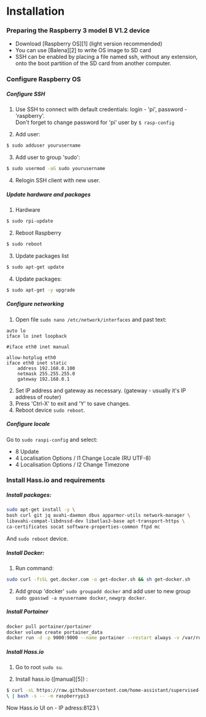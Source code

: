 # Installation
### Preparing the Raspberry 3 model B V1.2 device

* Download [Raspberry OS][1] (light version recommended)
* You can use [Balena][2] to write OS image to SD card
* SSH can be enabled by placing a file named ssh, without any extension, onto the boot partition of the SD card from another computer. 



### Configure Raspberry OS
##### Configure SSH
1. Use SSH to connect with default credentials:
login - 'pi', password  - 'raspberry'.
\
Don't forget to change password for 'pi' user by ```$ rasp-config```

2. Add user:
```sh
$ sudo adduser yourusername
```

3. Add user to group 'sudo':
```sh 
$ sudo usermod -aG sudo yourusername
```

4. Relogin SSH client with new user.

##### Update hardware and packages

1. Hardware
```sh
$ sudo rpi-update
```

2. Reboot Raspberry
```sh
$ sudo reboot
```

3. Update packages list
```sh
$ sudo apt-get update
```

4. Update packages: 
```sh
$ sudo apt-get -y upgrade
```

##### Configure networking

1. Open file ```sudo nano /etc/network/interfaces``` and past text:
```
auto lo
iface lo inet loopback

#iface eth0 inet manual

allow-hotplug eth0
iface eth0 inet static
    address 192.168.0.100
    netmask 255.255.255.0
    gateway 192.168.0.1
```

2. Set IP address and gateway as necessary. (gateway - usually it's IP address of router)
3. Press 'Ctrl-X' to exit and 'Y' to save changes.
4. Reboot device ```sudo reboot```.

##### Configure locale
Go to ```sudo raspi-config``` and select:

 - 8 Update
 - 4 Localisation Options / I1 Change Locale (RU UTF-8)
 - 4 Localisation Options / I2 Change Timezone

### Install Hass.io and requirements
##### Install packages:
```sh
sudo apt-get install -y \
bash curl git jq avahi-daemon dbus apparmor-utils network-manager \
libavahi-compat-libdnssd-dev libatlas3-base apt-transport-https \
ca-certificates socat software-properties-common ftpd mc 
```
And ```sudo reboot``` device.

##### Install Docker:
 1. Run command:
```sh 
sudo curl -fsSL get.docker.com -o get-docker.sh && sh get-docker.sh
```
2. Add group 'docker' ```sudo groupadd docker``` and add user to new group ```sudo gpasswd -a myusername docker```, ```newgrp docker```.

##### Install Portainer
```sh
docker pull portainer/portainer
docker volume create portainer_data
docker run -d -p 9000:9000 --name portainer --restart always -v /var/run/docker.sock:/var/run/docker.sock -v portainer_data:/data portainer/portainer
```

##### Install Hass.io

1. Go to root ```sudo su```.

2. Install hass.io ([manual][5]) : 
```sh
$ curl -sL https://raw.githubusercontent.com/home-assistant/supervised-installer/master/installer.sh 
\ | bash -s -- -m raspberrypi3
```

Now Hass.io UI on - IP adress:8123
\